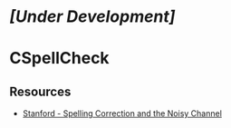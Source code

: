 # *[Under Development]*

# CSpellCheck
## Resources

* [Stanford - Spelling Correction and the Noisy Channel](https://web.stanford.edu/~jurafsky/slp3/B.pdf)
